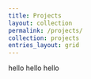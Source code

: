 ```yaml
---
title: Projects
layout: collection
permalink: /projects/
collection: projects
entries_layout: grid
---
```


hello hello hello